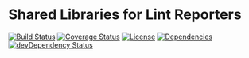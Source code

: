 # Shared Libraries for Lint Reporters
[![Build Status](https://img.shields.io/travis/ratherblue/hairballs.svg?style=flat-square)](https://travis-ci.org/ratherblue/hairballs)
[![Coverage Status](https://img.shields.io/coveralls/ratherblue/hairballs.svg?style=flat-square)](https://coveralls.io/r/ratherblue/hairballs)
[![License](https://img.shields.io/github/license/ratherblue/hairballs.svg?style=flat-square)](https://github.com/ratherblue/hairballs/blob/master/LICENSE)
[![Dependencies](https://img.shields.io/david/ratherblue/hairballs.svg?style=flat-square)](https://david-dm.org/ratherblue/hairballs)
[![devDependency Status](https://img.shields.io/david/dev/ratherblue/hairballs.svg?style=flat-square)](https://david-dm.org/ratherblue/hairballs#info=devDependencies&view=table)

